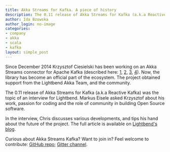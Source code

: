 ```yaml
---
title: Akka Streams for Kafka. A piece of history
description: The 0.11 release of Akka Streams for Kafka (a.k.a Reactive Kafka) was the topic of an interview for Lightbend. Markus Eisele asked Krzysztof about his work, passion for coding, and the role of community in building Open Source software.
author: Ida Bzowska
author_login: no-image
categories:
- company
- akka
- scala
- kafka
layout: simple_post
---
```


Since December 2014 Krzysztof Ciesielski has been working on an Akka Streams connector for Apache Kafka (described here: [1](https://softwaremill.com/reactive-kafka/), [2](https://softwaremill.com/whats-new-in-reactive-kafka/), [3](https://softwaremill.com/reactive-kafka-09/), [4](https://softwaremill.com/benchmarking-akka-stream-kafka/)). Now, the library has become an official part of the ecosystem. The project obtained support from the Lightbend Akka Team, and the community.

The 0.11 release of Akka Streams for Kafka (a.k.a Reactive Kafka) was the topic of an interview for Lightbend. Markus Eisele asked Krzysztof about his work, passion for coding and the role of community in building Open Source software.

In the interview, Chris discusses various developments, and tips his hand about the future of the project. The full article is available on [Lightbend's blog](https://www.lightbend.com/blog/akka-streams-kafka-interview).

Curious about Akka Streams Kafka? Want to join in? Feel welcome to contribute: [GitHub repo](https://github.com/akka/reactive-kafka); [Gitter channel](https://gitter.im/akka/reactive-kafka).
